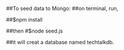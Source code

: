 ##To seed data to Mongo:
##on terminal, run, 

##$npm install

##then 
#$node seed.js

##it will creat a database named techtalkdb. 
